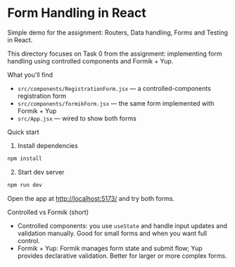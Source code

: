 # Form Handling in React

Simple demo for the assignment: Routers, Data handling, Forms and Testing in React.

This directory focuses on Task 0 from the assignment: implementing form handling using
controlled components and Formik + Yup.

What you'll find

- `src/components/RegistrationForm.jsx` — a controlled-components registration form
- `src/components/formikForm.jsx` — the same form implemented with Formik + Yup
- `src/App.jsx` — wired to show both forms

Quick start

1. Install dependencies

```bash
npm install
```

2. Start dev server

```bash
npm run dev
```

Open the app at [http://localhost:5173/](http://localhost:5173/) and try both forms.

Controlled vs Formik (short)

- Controlled components: you use `useState` and handle input updates and validation manually. Good for small forms and when you want full control.
- Formik + Yup: Formik manages form state and submit flow; Yup provides declarative validation. Better for larger or more complex forms.

